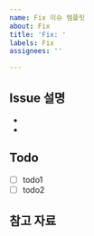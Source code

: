 ```yaml
---
name: Fix 이슈 템플릿
about: Fix
title: 'Fix: '
labels: Fix
assignees: ''

---
```


## Issue 설명
-
-

## Todo
- [ ]  todo1
- [ ]  todo2

## 참고 자료
